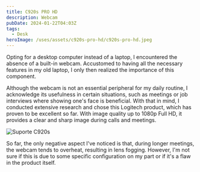 ```yaml
---
title: C920s PRO HD
description: Webcam
pubDate: 2024-01-22T04:03Z
tags:
  - Desk
heroImage: /uses/assets/c920s-pro-hd/c920s-pro-hd.jpeg
---
```

Opting for a desktop computer instead of a laptop, I encountered the absence of a built-in webcam. Accustomed to having all the necessary features in my old laptop, I only then realized the importance of this component.

Although the webcam is not an essential peripheral for my daily routine, I acknowledge its usefulness in certain situations, such as meetings or job interviews where showing one's face is beneficial. With that in mind, I conducted extensive research and chose this Logitech product, which has proven to be excellent so far. With image quality up to 1080p Full HD, it provides a clear and sharp image during calls and meetings.

![Suporte C920s](/uses/assets/c920s-pro-hd/suporte-c920s.jpeg)

So far, the only negative aspect I've noticed is that, during longer meetings, the webcam tends to overheat, resulting in lens fogging. However, I'm not sure if this is due to some specific configuration on my part or if it's a flaw in the product itself.